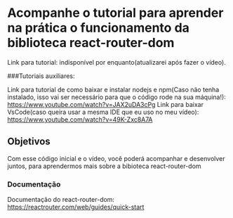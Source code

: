 # Acompanhe o tutorial para aprender na prática o funcionamento da biblioteca react-router-dom

Link para tutorial: indisponível por enquanto(atualizarei após fazer o vídeo).

###Tutoriais auxiliares:

Link para tutorial de como baixar e instalar nodejs e npm(Caso não tenha instalado, isso vai ser necessário para que o código rode na sua máquina!): https://www.youtube.com/watch?v=JAX2uDA3cPg
Link para baixar VsCode(caso queira usar a mesma IDE que eu uso no meu vídeo): https://www.youtube.com/watch?v=49K-Zxc8A7A

## Objetivos

Com esse código inicial e o vídeo, você poderá acompanhar e desenvolver juntos, para aprendermos mais sobre a bibioteca react-router-dom

### Documentação

Documentação do react-router-dom: https://reactrouter.com/web/guides/quick-start
